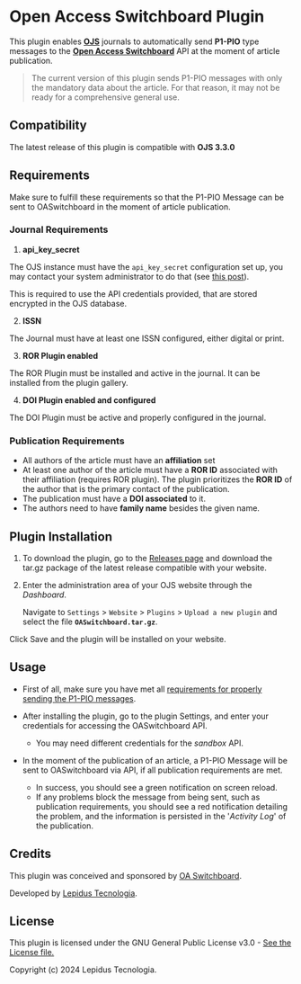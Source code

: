 # Open Access Switchboard Plugin

This plugin enables **[OJS](https://pkp.sfu.ca/software/ojs/)** journals to automatically send **P1-PIO** type messages to the **[Open Access Switchboard](https://www.oaswitchboard.org/)** API at the moment of article publication.

> The current version of this plugin sends P1-PIO messages with only the mandatory data about the article.
For that reason, it may not be ready for a comprehensive general use.

## Compatibility

The latest release of this plugin is compatible with **OJS 3.3.0**

## Requirements

Make sure to fulfill these requirements so that the P1-PIO Message can be sent to OASwitchboard in the moment of article publication.

### Journal Requirements

1. **api_key_secret**

The OJS instance must have the `api_key_secret` configuration set up, you may contact your system administrator to do that (see [this post](https://forum.pkp.sfu.ca/t/how-to-generate-a-api-key-secret-code-in-ojs-3/72008)).

This is required to use the API credentials provided, that are stored encrypted in the OJS database.

2. **ISSN**

The Journal must have at least one ISSN configured, either digital or print.

3. **ROR Plugin enabled**

The ROR Plugin must be installed and active in the journal. It can be installed from the plugin gallery.

4. **DOI Plugin enabled and configured**

The DOI Plugin must be active and properly configured in the journal.

### Publication Requirements

* All authors of the article must have an **affiliation** set
* At least one author of the article must have a **ROR ID** associated with their affiliation (requires ROR plugin). The plugin prioritizes the **ROR ID** of the author that is the primary contact of the publication.
* The publication must have a **DOI associated** to it.
* The authors need to have **family name** besides the given name.

## Plugin Installation

1. To download the plugin, go to the [Releases page](https://github.com/lepidus/OASwitchboard/releases) and download the tar.gz package of the latest release compatible with your website.

2. Enter the administration area of ​​your OJS website through the *Dashboard*.

    Navigate to `Settings` > `Website` > `Plugins` > `Upload a new plugin` and select the file **`OASwitchboard.tar.gz`**.

Click Save and the plugin will be installed on your website.

## Usage

* First of all, make sure you have met all [requirements for properly sending the P1-PIO messages](#requirements).

* After installing the plugin, go to the plugin Settings, and enter your credentials for accessing the OASwitchboard API.
  * You may need different credentials for the *sandbox* API.

* In the moment of the publication of an article, a P1-PIO Message will be sent to OASwitchboard via API, if all publication requirements are met.
  * In success, you should see a green notification on screen reload.
  * If any problems block the message from being sent, such as publication requirements, you should see a red notification detailing the problem, and the information is persisted in the '*Activity Log*' of the publication.

## Credits

This plugin was conceived and sponsored by [OA Switchboard](https://www.oaswitchboard.org/).

Developed by [Lepidus Tecnologia](https://github.com/lepidus).

## License

This plugin is licensed under the GNU General Public License v3.0 - [See the License file.](/LICENSE)

Copyright (c) 2024 Lepidus Tecnologia.
